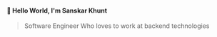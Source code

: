 #### 👋 Hello World, I'm Sanskar Khunt
> Software Engineer Who loves to work at backend technologies
